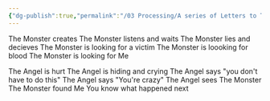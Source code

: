 ```yaml
---
{"dg-publish":true,"permalink":"/03 Processing/A series of Letters to The Monster/The Monster/","tags":["poem","Writing","person/TheMonster"],"noteIcon":"","created":"2025-07-24T14:08:02.780-04:00"}
---
```


The Monster creates
The Monster listens and waits
The Monster lies and decieves
The Monster is looking for a victim
The Monster is loooking for blood
The Monster is looking for Me

The Angel is hurt
The Angel is hiding and crying
The Angel says "you don't have to do this"
The Angel says "You're crazy"
The Angel sees The Monster
The Monster found Me
You know what happened next